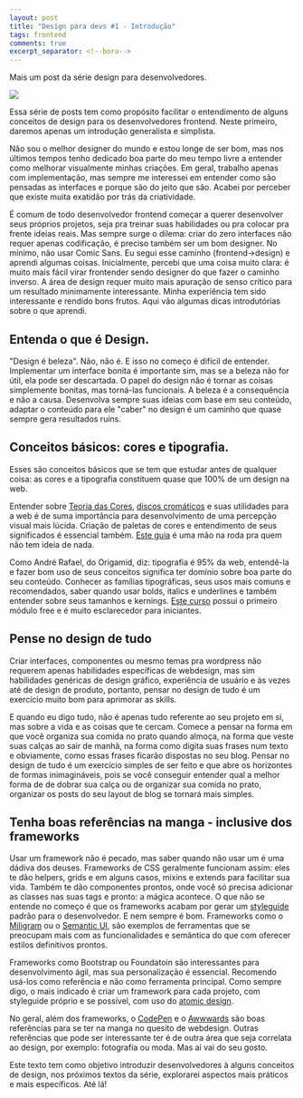 ```yaml
---
layout: post
title: "Design para devs #1 - Introdução"
tags: frontend
comments: true
excerpt_separator: <!--bora-->
---
```

Mais um post da série design para desenvolvedores.
<!--bora-->
<div class="post-img-container">
	<img class="post-img" src="http://www.preissdesign.com.br/wp-content/uploads/2016/06/graphic-design-tools-Feature_1290x688_MS.jpg">
</div>

Essa série de posts tem como propósito facilitar o entendimento de alguns conceitos de design para os desenvolvedores frontend. Neste primeiro, daremos apenas um introdução generalista e simplista.



Não sou o melhor designer do mundo e estou longe de ser bom, mas nos últimos tempos tenho dedicado boa parte do meu tempo livre a entender como melhorar visualmente minhas criações. Em geral, trabalho apenas com implementação, mas sempre me interessei em entender como são pensadas as interfaces e porque são do jeito que são. Acabei por perceber que existe muita exatidão por trás da criatividade.

É comum de todo desenvolvedor frontend começar a querer desenvolver seus próprios projetos, seja pra treinar suas habilidades ou pra colocar pra frente ideias reais. Mas sempre surge o dilema: criar do zero interfaces não requer apenas codificação, é preciso também ser um bom designer. No mínimo, não usar Comic Sans. Eu segui esse caminho (frontend->design) e aprendi algumas coisas. Inicialmente, percebi que uma coisa muito clara: é muito mais fácil virar frontender sendo designer do que fazer o caminho inverso. A área de design requer muito mais apuração de senso crítico para um resultado minimamente interessante. Minha experiência tem sido interessante e rendido bons frutos. Aqui vão algumas dicas introdutórias sobre o que aprendi.

## Entenda o que é Design.

"Design é beleza". Não, não é. E isso no começo é difícil de entender. Implementar um interface bonita é importante sim, mas se a beleza não for útil, ela pode ser descartada. O papel do design não é tornar as coisas simplemente bonitas, mas torná-las funcionais. A beleza é a consequência e não a causa. Desenvolva sempre suas ideias com base em seu conteúdo, adaptar o conteúdo para ele "caber" no design é um caminho que quase sempre gera resultados ruins.

## Conceitos básicos: cores e tipografia.

Esses são conceitos básicos que se tem que estudar antes de qualquer coisa: as cores e a tipografia constituem quase que 100% de um design na web.

Entender sobre [Teoria das Cores](http://www.teoriadascores.com.br/), [discos cromáticos](http://www.teoriadascores.com.br/discos-cromaticos.php) e suas utilidades para a web é de suma importância para desenvolvimento de uma percepção visual mais lúcida. Criação de paletas de cores e entendimento de seus significados é essencial também. [Este guia](https://www.smashingmagazine.com/2016/04/web-developer-guide-color/) é uma mão na roda pra quem não tem ideia de nada.

Como André Rafael, do Origamid, diz: tipografia é 95% da web, entendê-la e fazer bom uso de seus conceitos significa ter domínio sobre boa parte do seu conteúdo. Conhecer as famílias tipográficas, seus usos mais comuns e recomendados, saber quando usar bolds, italics e underlines e também entender sobre seus tamanhos e kernings. [Este curso](http://design.codeschool.com/levels/1) possui o primeiro módulo free e é muito esclarecedor para iniciantes.

## Pense no design de tudo

Criar interfaces, componentes ou mesmo temas pra wordpress não requerem apenas habilidades específicas de webdesign, mas sim habilidades genéricas de design gráfico, experiência de usuário e às vezes até de design de produto, portanto, pensar no design de tudo é um exercício muito bom para aprimorar as skills.

E quando eu digo tudo, não é apenas tudo referente ao seu projeto em si, mas sobre a vida e as coisas que te cercam. Comece a pensar na forma em que você organiza sua comida no prato quando almoça, na forma que veste suas calças ao sair de manhã, na forma como digita suas frases num texto e obviamente, como essas frases ficarão dispostas no seu blog. Pensar no design de tudo é um exercício simples de ser feito e que abre os horizontes de formas inimagináveis, pois se você conseguir entender qual a melhor forma de de dobrar sua calça ou de organizar sua comida no prato, organizar os posts do seu layout de blog se tornará mais simples.

## Tenha boas referências na manga - inclusive dos frameworks

Usar um framework não é pecado, mas saber quando não usar um é uma dádiva dos deuses. Frameworks de CSS geralmente funcionam assim: eles te dão helpers, grids e em alguns casos, mixins e extends para facilitar sua vida. Também te dão componentes prontos, onde você só precisa adicionar as classes nas suas tags e pronto: a mágica acontece. O que não se entende no começo é que os frameworks acabam por gerar um [styleguide](https://en.wikipedia.org/wiki/Style_guide) padrão para o desenvolvedor. E nem sempre é bom. Frameworks como o [Miligram](https://milligram.github.io/) ou o [Semantic UI](http://semantic-ui.com/), são exemplos de ferramentas que se preocupam mais com as funcionalidades e semântica do que com oferecer estilos definitivos prontos.

Frameworks como Bootstrap ou Foundatoin são interessantes para desenvolvimento ágil, mas sua personalização é essencial. Recomendo usá-los como referência e não como ferramenta principal. Como sempre digo, o mais indicado é criar um framework para cada projeto, com styleguide próprio e se possível, com uso do [atomic design](http://tableless.com.br/o-que-e-design-atomic/).

No geral, além dos frameworks, o [CodePen](http://codepen.io/) e o [Awwwards](http://www.awwwards.com/) são boas referências para se ter na manga no quesito de webdesign. Outras referências que pode ser interessante ter é de outra área que seja correlata ao design, por exemplo: fotografia ou moda. Mas aí vai do seu gosto.

Este texto tem como objetivo introduzir desenvolvedores à alguns conceitos de design, nos próximos textos da série, explorarei aspectos mais práticos e mais específicos. Até lá!
